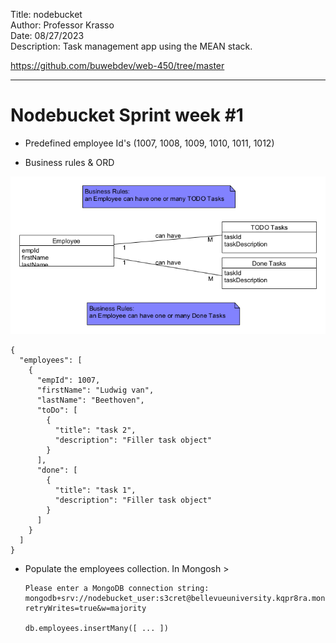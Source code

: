 Title: nodebucket  
Author: Professor Krasso  
Date: 08/27/2023  
Description: Task management app using the MEAN stack.  
  
https://github.com/buwebdev/web-450/tree/master  

---

# Nodebucket Sprint week #1

* Predefined employee Id's (1007, 1008, 1009, 1010, 1011, 1012)

* Business rules & ORD

![ORD](src/assets/nodebucketORD.png)

    {
      "employees": [
        {
          "empId": 1007,
          "firstName": "Ludwig van",
          "lastName": "Beethoven",
          "toDo": [
            {
              "title": "task 2",
              "description": "Filler task object"
            }
          ],
          "done": [
            {
              "title": "task 1",
              "description": "Filler task object"
            }
          ]
        }
      ]
    }

* Populate the employees collection. In Mongosh > 

      Please enter a MongoDB connection string: mongodb+srv://nodebucket_user:s3cret@bellevueuniversity.kqpr8ra.mongodb.net/nodebucket?retryWrites=true&w=majority

      db.employees.insertMany([ ... ])

